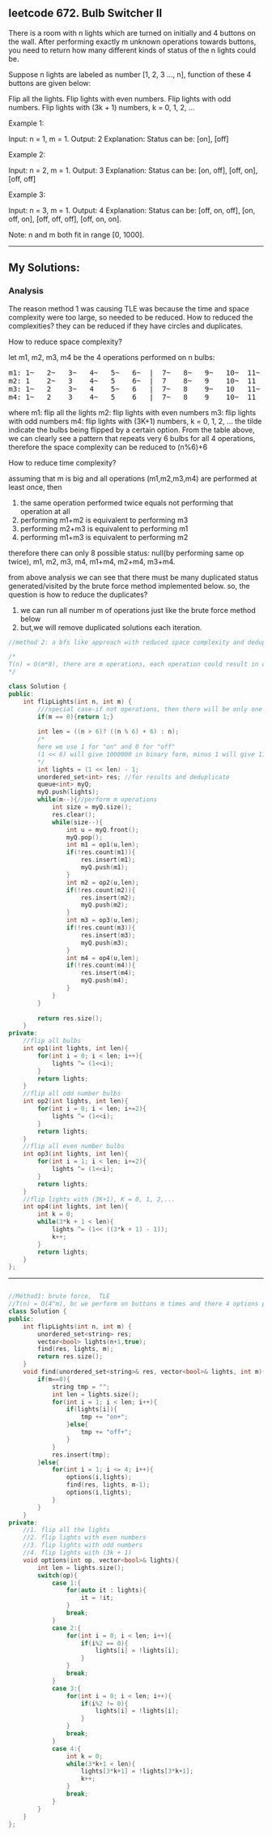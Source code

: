 ## leetcode 672. Bulb Switcher II

There is a room with n lights which are turned on initially and 4 buttons on the wall. After performing exactly m unknown operations towards buttons, you need to return how many different kinds of status of the n lights could be.

Suppose n lights are labeled as number [1, 2, 3 ..., n], function of these 4 buttons are given below:

Flip all the lights.
Flip lights with even numbers.
Flip lights with odd numbers.
Flip lights with (3k + 1) numbers, k = 0, 1, 2, ...
 

Example 1:

Input: n = 1, m = 1.
Output: 2
Explanation: Status can be: [on], [off]
 

Example 2:

Input: n = 2, m = 1.
Output: 3
Explanation: Status can be: [on, off], [off, on], [off, off]
 

Example 3:

Input: n = 3, m = 1.
Output: 4
Explanation: Status can be: [off, on, off], [on, off, on], [off, off, off], [off, on, on].
 

Note: n and m both fit in range [0, 1000].

----------------------------------------------------------------

## My Solutions:

### Analysis

The reason method 1 was causing TLE was because the time and space complexity were too large, so needed to be reduced.
How to reduced the complexities? they can be reduced if they have circles and duplicates.

How to reduce space complexity? 

let m1, m2, m3, m4 be the 4 operations performed on n bulbs:
<pre>
m1: 1~   2~   3~   4~   5~   6~  |  7~   8~   9~   10~  11~  12~  |  13~  14~  15~
m2: 1    2~   3    4~   5    6~  |  7    8~   9    10~  11   12~  |  13   14~  15
m3: 1~   2    3~   4    5~   6   |  7~   8    9~   10   11~  12   |  13~  14   15~
m4: 1~   2    3    4~   5    6   |  7~   8    9    10~  11   12   |  13~  14   15
</pre>
where
m1: flip all the lights
m2: flip lights with even numbers
m3: flip lights with odd numbers
m4: flip lights with (3K+1) numbers, k = 0, 1, 2, ...
the tilde indicate the bulbs being flipped by a certain option. 
From the table above, we can clearly see a pattern that repeats very 6 bulbs for all 4 operations,
therefore the space complexity can be reduced to (n%6)+6

How to reduce time complexity?

assuming that m is big and all operations (m1,m2,m3,m4) are performed at least once, then
1. the same operation performed twice equals not performing that operation at all
2. performing m1+m2 is equivalent to performing m3
3. performing m2+m3 is equivalent to performing m1
4. performing m1+m3 is equivalent to performing m2

therefore there can only 8 possible status: null(by performing same op twice), 
                                            m1, 
                                            m2, 
                                            m3, 
                                            m4, 
                                            m1+m4, 
                                            m2+m4, 
                                            m3+m4.

from above analysis we can see that there must be many duplicated status generated/visited by the brute force method implemented below.
so, the question is how to reduce the duplicates?

1. we can run all number m of operations just like the brute force method below
2. but,we will remove duplicated solutions each iteration.


```c++
//method 2: a bfs like approach with reduced space complexity and deduplications

/*
T(n) = O(m*8), there are m operations, each operation could result in only 8 different status
*/

class Solution {
public:
    int flipLights(int n, int m) {
        ///special case-if not operations, then there will be only one status
        if(m == 0){return 1;}
        
        int len = ((n > 6)? ((n % 6) + 6) : n);
        /*
        here we use 1 for "on" and 0 for "off"
        (1 << 6) will give 1000000 in binary form, minus 1 will give 111111
        */
        int lights = (1 << len) - 1;
        unordered_set<int> res; //for results and deduplicate
        queue<int> myQ;
        myQ.push(lights);
        while(m--){//perform m operations
            int size = myQ.size();
            res.clear();
            while(size--){
                int u = myQ.front();
                myQ.pop();
                int m1 = op1(u,len);
                if(!res.count(m1)){
                    res.insert(m1);
                    myQ.push(m1);
                }
                int m2 = op2(u,len);                
                if(!res.count(m2)){
                    res.insert(m2);
                    myQ.push(m2);
                }
                int m3 = op3(u,len);
                if(!res.count(m3)){
                    res.insert(m3);
                    myQ.push(m3);
                }
                int m4 = op4(u,len);
                if(!res.count(m4)){
                    res.insert(m4);
                    myQ.push(m4);
                }                
            }
        }
        
        return res.size();
    }
private:
    //flip all bulbs
    int op1(int lights, int len){
        for(int i = 0; i < len; i++){
            lights ^= (1<<i);
        }
        return lights;
    }
    //flip all odd number bulbs
    int op2(int lights, int len){
        for(int i = 0; i < len; i+=2){
            lights ^= (1<<i);
        }
        return lights;
    }
    //flip all even number bulbs
    int op3(int lights, int len){
        for(int i = 1; i < len; i+=2){
            lights ^= (1<<i);
        }
        return lights;
    }
    //flip lights with (3K+1), K = 0, 1, 2,...
    int op4(int lights, int len){
        int k = 0;
        while(3*k + 1 < len){
            lights ^= (1<< ((3*k + 1) - 1));
            k++;
        }
        return lights;
    }
};

```
----------------------------------------------------------------------------------------------
```c++

//Method1: brute force,  TLE
//T(n) = O(4^m), bc we perform on buttons m times and there 4 options per performance
class Solution {
public:
    int flipLights(int n, int m) {
        unordered_set<string> res;
        vector<bool> lights(n+1,true);
        find(res, lights, m);
        return res.size();
    }
    void find(unordered_set<string>& res, vector<bool>& lights, int m){
        if(m==0){
            string tmp = "";
            int len = lights.size();
            for(int i = 1; i < len; i++){
                if(lights[i]){
                    tmp += "on+";
                }else{
                    tmp += "off+";
                }
            }
            res.insert(tmp);
        }else{
            for(int i = 1; i <= 4; i++){
                options(i,lights);
                find(res, lights, m-1);
                options(i,lights);
            }
        }
    }
private:
    //1. flip all the lights
    //2. flip lights with even numbers
    //3. flip lights with odd numbers
    //4. flip lights with (3k + 1)
    void options(int op, vector<bool>& lights){
        int len = lights.size();
        switch(op){
            case 1:{
                for(auto it : lights){
                    it = !it;
                }
                break;
            }
            case 2:{
                for(int i = 0; i < len; i++){
                    if(i%2 == 0){
                        lights[i] = !lights[i];
                    }
                }
                break;
            }
            case 3:{
                for(int i = 0; i < len; i++){
                    if(i%2 != 0){
                        lights[i] = !lights[i];
                    }
                }
                break;
            }
            case 4:{
                int k = 0;
                while(3*k+1 < len){
                    lights[3*k+1] = !lights[3*k+1];
                    k++;
                }
                break;
            }               
        }
    }
};


```

